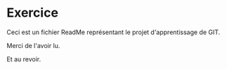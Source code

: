 # Exercice

Ceci est un fichier ReadMe représentant le projet d'apprentissage de GIT.

Merci de l'avoir lu.

Et au revoir.
